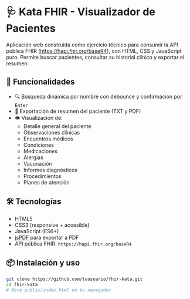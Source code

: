 # 🩺 Kata FHIR - Visualizador de Pacientes

Aplicación web construida como ejercicio técnico para consumir la API pública FHIR (https://hapi.fhir.org/baseR4), con HTML, CSS y JavaScript puro. Permite buscar pacientes, consultar su historial clínico y exportar el resumen.

## 🚀 Funcionalidades

- 🔍 Búsqueda dinámica por nombre con debounce y confirmación por `Enter`
- 📄 Exportación de resumen del paciente (TXT y PDF)
- 👁️ Visualización de:
  - Detalle general del paciente
  - Observaciones clínicas
  - Encuentros médicos
  - Condiciones
  - Medicaciones
  - Alergias
  - Vacunación
  - Informes diagnósticos
  - Procedimientos
  - Planes de atención

## 🛠️ Tecnologías

- HTML5
- CSS3 (responsive + accesible)
- JavaScript (ES6+)
- [jsPDF](https://github.com/parallax/jsPDF) para exportar a PDF
- API pública FHIR: `https://hapi.fhir.org/baseR4`

## 📦 Instalación y uso

```bash
git clone https://github.com/tuusuario/fhir-kata.git
cd fhir-kata
# Abre public/index.html en tu navegador